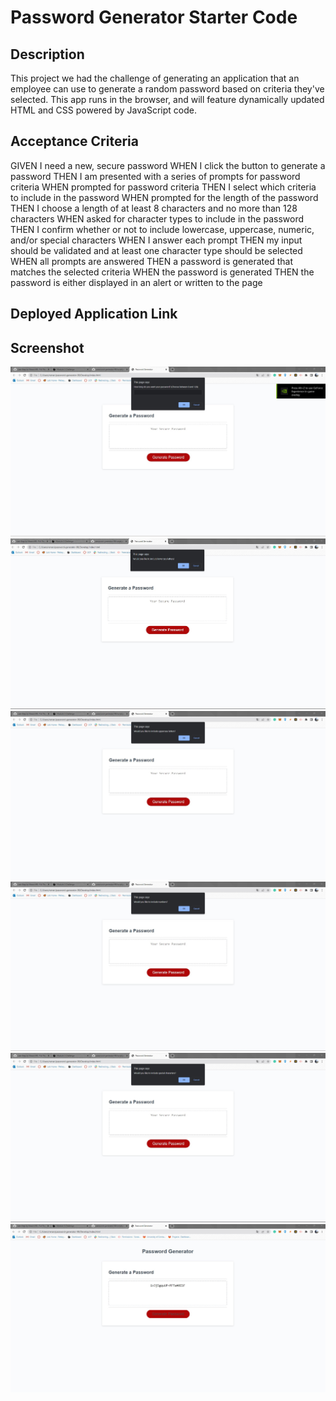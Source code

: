 # Password Generator Starter Code

## Description

This project we had the challenge of generating an application that an employee can use to generate a random password based on criteria they've selected. This app runs in the browser, and will feature dynamically updated HTML and CSS powered by JavaScript code.

## Acceptance Criteria
GIVEN I need a new, secure password
WHEN I click the button to generate a password
THEN I am presented with a series of prompts for password criteria
WHEN prompted for password criteria
THEN I select which criteria to include in the password
WHEN prompted for the length of the password
THEN I choose a length of at least 8 characters and no more than 128 characters
WHEN asked for character types to include in the password
THEN I confirm whether or not to include lowercase, uppercase, numeric, and/or special characters
WHEN I answer each prompt
THEN my input should be validated and at least one character type should be selected
WHEN all prompts are answered
THEN a password is generated that matches the selected criteria
WHEN the password is generated
THEN the password is either displayed in an alert or written to the page

## Deployed Application Link



## Screenshot

![screenshot 1](./Images/screenshot1.jpg)
![screenshot 2](./Images/screenshot2.jpg)
![screenshot 3](./Images/screenshot3.jpg)
![screenshot 4](./Images/screenshot4.jpg)
![screenshot 5](./Images/screenshot5.jpg)
![screenshot 6](./Images/screenshot6.jpg)

